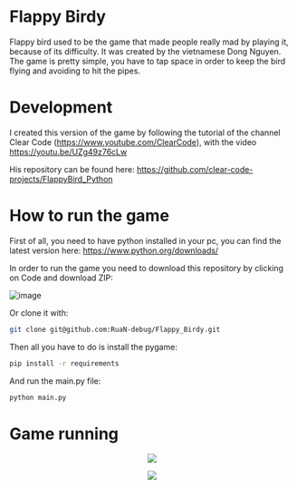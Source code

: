 # Flappy Birdy

Flappy bird used to be the game that made people really mad by playing it, because of its difficulty. It was created by the vietnamese Dong Nguyen. The game is pretty simple, you have to tap space in order to keep the bird flying and avoiding to hit the pipes.

# Development

I created this version of the game by following the tutorial of the channel Clear Code (https://www.youtube.com/ClearCode), with the video https://youtu.be/UZg49z76cLw

His repository can be found here: https://github.com/clear-code-projects/FlappyBird_Python

# How to run the game

First of all, you need to have python installed in your pc, you can find the latest version here: https://www.python.org/downloads/

In order to run the game you need to download this repository by clicking on Code and download ZIP:

![image](https://user-images.githubusercontent.com/54671133/129487510-1073ad85-a4ba-4753-9830-1e7d6f66e268.png)

Or clone it with:
```sh
git clone git@github.com:RuaN-debug/Flappy_Birdy.git
```

Then all you have to do is install the pygame:
```sh
pip install -r requirements
```
And run the main.py file:
```sh
python main.py
```

# Game running

<p align="center">
  <img src="https://user-images.githubusercontent.com/54671133/129487399-e885d460-b3c2-4e89-9ea7-6d8e39e35fea.png" />
</p>

<p align="center">
  <img src="https://user-images.githubusercontent.com/54671133/129487411-86c53927-459d-4724-92ab-91053b801731.png" />
</p>
